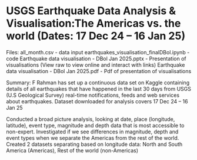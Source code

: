 # USGS Earthquake Data Analysis & Visualisation:The Americas vs. the world (Dates: 17 Dec 24 – 16 Jan 25)

Files:
all_month.csv - data input
earthquakes_visualisation_finalDBol.ipynb - code
Earthquake data visualisation - DBol Jan 2025.pptx - Presentation of visualisations (View raw to view online and interact with links)
Earthquake data visualisation - DBol Jan 2025.pdf - Pdf of presentation of visualisations 

Summary:
F Rahman has set up a continuous data set on Kaggle containing details of all earthquakes that have happened in the last 30 days from USGS (U.S Geological Survey) real-time notifications, feeds and web services about earthquakes.
Dataset downloaded for analysis covers 17 Dec 24 – 16 Jan 25

Conducted a broad picture analysis, looking at date, place (longitude, latitude), event type, magnitude and depth data that is most accessible to non-expert. 
Investigated if we see differences in magnitude, depth and event types when we separate the Americas from the rest of the world.
Created 2 datasets separating based on longitude data: North and South America (Americas), Rest of the world (non-Americas)
